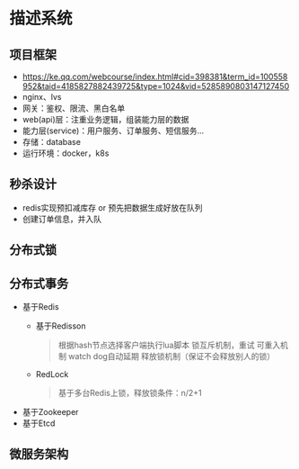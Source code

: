 # 描述系统

## 项目框架
  * https://ke.qq.com/webcourse/index.html#cid=398381&term_id=100558952&taid=4185827882439725&type=1024&vid=5285890803147127450
  * nginx、lvs
  * 网关：鉴权、限流、黑白名单
  * web(api)层：注重业务逻辑，组装能力层的数据
  * 能力层(service)：用户服务、订单服务、短信服务...
  * 存储：database
  * 运行环境：docker，k8s

## 秒杀设计
* redis实现预扣减库存 or 预先把数据生成好放在队列
* 创建订单信息，并入队

## 分布式锁

## 分布式事务
* 基于Redis
    * 基于Redisson
    
        > 根据hash节点选择客户端执行lua脚本
        > 锁互斥机制，重试
        > 可重入机制
        > watch dog自动延期
        > 释放锁机制（保证不会释放别人的锁）
    * RedLock

        > 基于多台Redis上锁，释放锁条件：n/2+1
        > 
* 基于Zookeeper
* 基于Etcd

## 微服务架构

